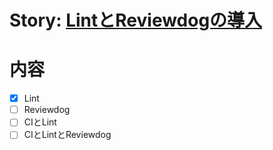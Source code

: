 # Story: [LintとReviewdogの導入](https://github.com/sunakan/notes-about-ci/issues/12)

# 内容

- [x] Lint
- [ ] Reviewdog
- [ ] CIとLint
- [ ] CIとLintとReviewdog
